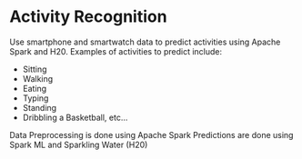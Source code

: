 # Activity Recognition
Use smartphone and smartwatch data to predict activities using Apache Spark and H20. 
Examples of activities to predict include: 
  - Sitting
  - Walking
  - Eating
  - Typing
  - Standing
  - Dribbling a Basketball, etc...
  
 Data Preprocessing is done using Apache Spark
 Predictions are done using Spark ML and Sparkling Water (H20)
